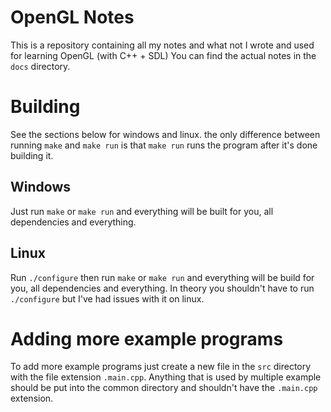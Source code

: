 # OpenGL Notes
This is a repository containing all my notes and what not I wrote and used for learning OpenGL (with C++ + SDL)
You can find the actual notes in the `docs` directory.

# Building
See the sections below for windows and linux.
the only difference between running `make` and `make run` is that `make run` runs the program after it's done building it.

## Windows
Just run `make` or `make run` and everything will be built for you, all dependencies and everything.

## Linux
Run `./configure` then run `make` or `make run` and everything will be build for you, all dependencies and everything.
In theory you shouldn't have to run `./configure` but I've had issues with it on linux.

# Adding more example programs
To add more example programs just create a new file in the `src` directory with the file extension `.main.cpp`.
Anything that is used by multiple example should be put into the common directory and shouldn't have the `.main.cpp` extension.